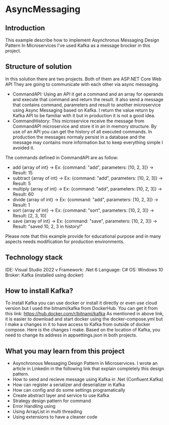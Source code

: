 # AsyncMessaging

## Introduction
This example describe how to implement Asynchronus Messaging Design Pattern In Microservices
I've used Kafka as a message brocker in this project.

## Structure of solution
In this solution there are two projects. Both of them are ASP.NET Core Web API
They are going to communicate with each other via async messaging.
- CommandAPI: Using an API it get a command and an array for operands and execute that command and return the result. It also send a message that contains command, parameters and result to another microservice using Async Messaging based on Kafka. I return the value return by Kafka API to be familiar with it but in production it is not a good idea.
- CommandHistory: This microservice receive the message from CommandAPI microservice and store it in an in memory structure. By use of an API you can get the history of all executed commands. In production the messages normaly persist in a database and the message may contains more information but to keep everything simple I avoided it.

The commands defined in CommandAPI are as follow:
- add {array of int} -> Ex:  {command: "add", parameters: [10, 2, 3]} -> Result: 15
- subtract {array of int} -> Ex:  {command: "add", parameters: [10, 2, 3]} -> Result: 5
- multiply {array of int} -> Ex:  {command: "add", parameters: [10, 2, 3]} -> Result: 60
- divide {array of int} -> Ex:  {command: "add", parameters: [10, 2, 3]} -> Result: 1
- sort {array of int} -> Ex: {command: "sort", parameters: [10, 2, 3]} -> Result: [2, 3, 10]
- save {array of int} -> Ex: {command: "save", parameters: [10, 2, 3]} -> Result: "saved 10, 2, 3 in history!"

Please note that this example provide for educational purpose and in many aspects needs modification for production environments.

## Technology stack
IDE: Visual Studio 2022 v
Framework: .Net 6
Language: C#
OS: Windows 10
Broker: Kafka (installed using docker)

## How to install Kafka?
To install Kafka you can use docker or install it directly or even use cloud version but I used the bitnami/kafka from DockerHub. You can get it from this link:
https://hub.docker.com/r/bitnami/kafka
As mentioned in above link, it is easier to download and start docker using the docker-compose.yml but I make a changes in it to have access to Kafka from outside of docker compose. Here is the changes I make.
Based on the location of Kafka, you need to change its address in appsettings.json in both projects.

## What you may learn from this project
- Asynchronous Messaging Design Pattern in Microservices. I wrote an article in Linkedin in the following link that explain completely this design pattern.
- How to send and recieve message using Kafka in .Net (Confluent.Kafka)
- How can register a serializer and deserializer in Kafka
- How can config and do some settings programatically
- Create abstract layer and service to use Kafka
- Strategy design pattern for command
- Error Handling using 
- Using ArrayList in multi threading
- Using extensions to have a cleaner code
